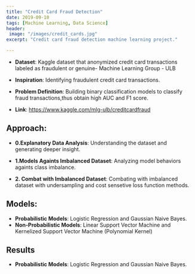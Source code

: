 ```yaml
---
title: "Credit Card Fraud Detection"
date: 2019-09-10
tags: [Machine Learning, Data Science]
header:
 image: "/images/credit_cards.jpg"
excerpt: "Credit card fraud detection machine learning project."

--- 
```

* **Dataset**: Kaggle dataset that anonymized credit card transactions labeled as fraudulent or genuine- Machine Learning Group - ULB

* **Inspiration**: Identifying fraudulent credit card transactions.

* **Problem Definition**: Building binary classification models to classify fraud transactions,thus obtain high AUC and F1 score.

* **Link**: https://www.kaggle.com/mlg-ulb/creditcardfraud

## Approach:
* **0.Explanatory Data Analysis**: Understanding the dataset and generating deeper insight.


* **1.Models Againts Imbalanced Dataset**: Analyzing model behaviors againts class imbalance.


* **2. Combat with Imbalanced Dataset**: Combating with imbalanced dataset with undersampling and cost sensetive loss function methods.

## Models:
* **Probabilistic Models**:  Logistic Regression and Gaussian Naive Bayes.
* **Non-Probabilistic Models**: Linear Support Vector Machine and Kernelized Support Vector Machine (Polynomial Kernel)

## Results
* **Probabilistic Models**:  Logistic Regression and Gaussian Naive Bayes.

<img src="{{ site.url }}{{ site.baseurl }}/assets/images/fraud_results.png" alt="" class="full">
